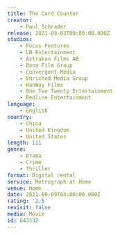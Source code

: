 ```yaml
---
title: The Card Counter
creator:
    - Paul Schrader
release: 2021-09-03T00:00:00.000Z
studios:
    - Focus Features
    - LB Entertainment
    - Astrakan Films AB
    - Bona Film Group
    - Convergent Media
    - Enriched Media Group
    - HanWay Films
    - One Two Twenty Entertainment
    - Redline Entertainment
language:
    - English
country:
    - China
    - United Kingdom
    - United States
length: 111
genre:
    - Drama
    - Crime
    - Thriller
format: Digital rental
service: Metrograph at Home
venue: Home
date: 2021-09-09T04:00:00.000Z
rating: '2.5'
revisit: false
media: Movie
id: 643532
---
```



